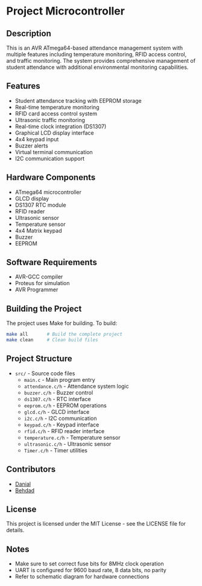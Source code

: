 # Project Microcontroller

## Description

This is an AVR ATmega64-based attendance management system with multiple features including temperature monitoring, RFID access control, and traffic monitoring. The system provides comprehensive management of student attendance with additional environmental monitoring capabilities.

## Features

- Student attendance tracking with EEPROM storage
- Real-time temperature monitoring
- RFID card access control system
- Ultrasonic traffic monitoring
- Real-time clock integration (DS1307)
- Graphical LCD display interface
- 4x4 keypad input
- Buzzer alerts
- Virtual terminal communication
- I2C communication support

## Hardware Components

- ATmega64 microcontroller
- GLCD display
- DS1307 RTC module
- RFID reader
- Ultrasonic sensor
- Temperature sensor
- 4x4 Matrix keypad
- Buzzer
- EEPROM

## Software Requirements

- AVR-GCC compiler
- Proteus for simulation
- AVR Programmer

## Building the Project

The project uses Make for building. To build:

```bash
make all       # Build the complete project
make clean     # Clean build files 
```

## Project Structure

- `src/` - Source code files
  - `main.c` - Main program entry
  - `attendance.c/h` - Attendance system logic
  - `buzzer.c/h` - Buzzer control
  - `ds1307.c/h` - RTC interface
  - `eeprom.c/h` - EEPROM operations
  - `glcd.c/h` - GLCD interface
  - `i2c.c/h` - I2C communication
  - `keypad.c/h` - Keypad interface
  - `rfid.c/h` - RFID reader interface
  - `temperature.c/h` - Temperature sensor
  - `ultrasonic.c/h` - Ultrasonic sensor
  - `Timer.c/h` - Timer utilities

## Contributors

- [Danial](https://github.com/danialmd81)
- [Behdad](https://github.com/Behdad203)

## License

This project is licensed under the MIT License - see the LICENSE file for details.

## Notes

- Make sure to set correct fuse bits for 8MHz clock operation
- UART is configured for 9600 baud rate, 8 data bits, no parity
- Refer to schematic diagram for hardware connections
